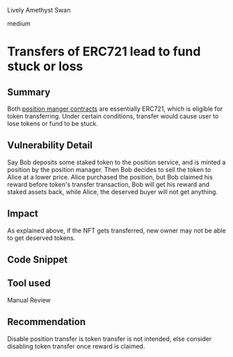 Lively Amethyst Swan

medium

# Transfers of ERC721 lead to fund stuck or loss

## Summary
Both [position manger contracts](https://github.com/sherlock-audit/2023-11-convergence/blob/main/sherlock-cvg/contracts/Staking/StakeDAO/SdtStakingPositionManager.sol) are essentially ERC721, which is eligible for token transferring. Under certain conditions, transfer would cause user to lose tokens or fund to be stuck.

## Vulnerability Detail
Say Bob deposits some staked token to the position service, and is minted a position by the position manager. Then Bob decides to sell the token to Alice at a lower price. Alice purchased the position, but Bob claimed his reward before token's transfer transaction, Bob will get his reward and staked assets back, while Alice, the deserved buyer will not get anything.

## Impact
As explained above, if the NFT gets transferred, new owner may not be able to get deserved tokens.

## Code Snippet

## Tool used
Manual Review

## Recommendation
Disable position transfer is token transfer is not intended, else consider disabling token transfer once reward is claimed.